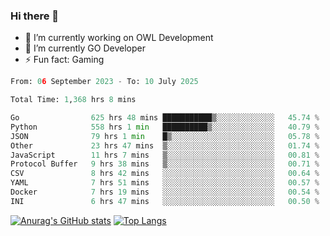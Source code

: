 ### Hi there 👋 

- 🔭 I’m currently working on OWL Development
- 🌱 I’m currently GO Developer
-  ⚡ Fun fact: Gaming
  
  <!--
- 👯 I’m looking to collaborate on ...
- 🤔 I’m looking for help with ...
- 💬 Ask me about ...
- 📫 How to reach me: ...
- 😄 Pronouns: ...
-->

<!--START_SECTION:waka-->

```python
From: 06 September 2023 - To: 10 July 2025

Total Time: 1,368 hrs 8 mins

Go                625 hrs 48 mins ███████████▒░░░░░░░░░░░░░   45.74 %
Python            558 hrs 1 min   ██████████▒░░░░░░░░░░░░░░   40.79 %
JSON              79 hrs 1 min    █▒░░░░░░░░░░░░░░░░░░░░░░░   05.78 %
Other             23 hrs 47 mins  ▒░░░░░░░░░░░░░░░░░░░░░░░░   01.74 %
JavaScript        11 hrs 7 mins   ▒░░░░░░░░░░░░░░░░░░░░░░░░   00.81 %
Protocol Buffer   9 hrs 38 mins   ▒░░░░░░░░░░░░░░░░░░░░░░░░   00.71 %
CSV               8 hrs 42 mins   ░░░░░░░░░░░░░░░░░░░░░░░░░   00.64 %
YAML              7 hrs 51 mins   ░░░░░░░░░░░░░░░░░░░░░░░░░   00.57 %
Docker            7 hrs 19 mins   ░░░░░░░░░░░░░░░░░░░░░░░░░   00.54 %
INI               6 hrs 47 mins   ░░░░░░░░░░░░░░░░░░░░░░░░░   00.50 %
```

<!--END_SECTION:waka-->

[![Anurag's GitHub stats](https://github-readme-stats.vercel.app/api?username=aebalz&show_icons=true&theme=codeSTACKr)](https://github.com/anuraghazra/github-readme-stats)
[![Top Langs](https://github-readme-stats.vercel.app/api/top-langs/?username=aebalz&layout=compact&card_width=350&theme=codeSTACKr)](https://github.com/anuraghazra/github-readme-stats)
<!-- [![Readme Card](https://github-readme-stats.vercel.app/api/pin/?username=aebalz&repo=go-gin-gone&show_owner=true)](https://github.com/anuraghazra/github-readme-stats)-->
